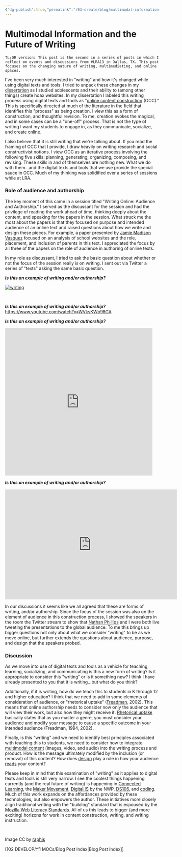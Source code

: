 ```yaml
---
{"dg-publish":true,"permalink":"/03-create/blog/multimodal-information-and-the-future-of-writing/","title":"Multimodal Information and the Future of Writing","tags":["digital-literacies","online-content-construction","writing"]}
---
```


# Multimodal Information and the Future of Writing

```
TL;DR version: This post is the second in a series of posts in which I reflect on events and discussions from #LRA13 in Dallas, TX. This post focuses on the changing nature of writing, multimediating, and online spaces.
```

I've been very much interested in "writing" and how it's changed while using digital texts and tools. I tried to unpack these changes in my [dissertation](https://www.academia.edu/1974482/Facilitating_Critical_Evaluation_Skills_through_Content_Creation_Empowering_Adolescents_as_Readers_and_Writers_of_Online_Information) as I studied adolescents and their ability to (among other things) create hoax websites. In my dissertation I labeled this writing process using digital texts and tools as "[online content construction](https://www.academia.edu/5200036/Online_Content_Construction_Empowering_students_as_readers_and_writers_of_online_information) (OCC)." This is specifically directed at much of the literature in the field that identifies this "process" as being creation. I view this as a form of construction, and thoughtful revision. To me, creation evokes the magical, and in some cases can be a "one-off" process. That is not the type of writing I want my students to engage in, as they communicate, socialize, and create online.

I also believe that it is still writing that we're talking about. If you read the framing of OCC that I provide, I draw heavily on writing research and social constructivist notions. I view OCC as an iterative process involving the following five skills: planning, generating, organizing, composing, and revising. These skills in and of themselves are nothing new. What we do with them...and the digital texts and tools that we use provide the special sauce in OCC. Much of my thinking was solidified over a series of sessions while at LRA.

### Role of audience and authorship

The key moment of this came in a session titled "Writing Online: Audience and Authorship." I served as the discussant for the session and had the privilege of reading the work ahead of time, thinking deeply about the content, and speaking for the papers in the session. What struck me the most about the papers is that they focused on purpose and intended audience of an online text and raised questions about how we write and design these pieces. For example, a paper presented by [Jamie Madison Vasquez](https://twitter.com/jaimeliteracy) focused on an analysis of school websites and the role, placement, and inclusion of parents in this text. I appreciated the focus by all three of the papers on the role of audience in authoring of online texts.

In my role as discussant, I tried to ask the basic question about whether or not the focus of the session really is on writing. I sent out via Twitter a series of "texts" asking the same basic question.

_**Is this an example of writing and/or authorship?**_

[![writing](images/writing-300x202.jpg)](http://wiobyrne.com/wp-content/uploads/2013/12/writing.jpg)

 

_**Is this an example of writing and/or authorship?**_ https://www.youtube.com/watch?v=WVksKWb98GA

_**Is this an example of writing and/or authorship?**_

<iframe src="https://vine.co/v/bJwnA9qjYiH/embed/simple" height="480" width="480" frameborder="0"></iframe>

<script charset="utf-8" type="text/javascript" src="//platform.vine.co/static/scripts/embed.js" async></script>

_****Is this an example of writing and/or authorship?****_

<iframe src="https://wiobyrne.makes.org/popcorn/100l_" height="358" width="560" allowfullscreen frameborder="0"></iframe>

In our discussions it seems like we all agreed that these are forms of writing, and/or authorship. Since the focus of the session was also on the element of audience in this construction process, I showed the speakers in the room the Twitter stream to show that [Nathan Phillips](https://twitter.com/nathancphillips) and I were both live tweeting the presentations to the global audience. To me this brings up bigger questions not only about what we consider "writing" to be as we move online, but further extends the questions about audience, purpose, and design that the speakers probed.

### Discussion

As we move into use of digital texts and tools as a vehicle for teaching, learning, socializing, and communicating is this a new form of writing? Is it appropriate to consider this "writing" or is it something new? I think I have already presented to you that it is writing...but what do you think?

Additionally, if it is writing, how do we teach this to students in K through 12 and higher education? I think that we need to add in some elements of consideration of audience, or "rhetorical uptake" ([Freadman](http://languages-linguistics.unimelb.edu.au/academic-staff/anne-freadman), 2002). This means that online authorship needs to consider now only the audience that will view their work, but also how they might receive it. [Rhetorical uptake](http://http-server.carleton.ca/~nartemev/Artemeva%20&%20Freedman%20Rhetorical%20Genre%20Studies%20and%20beyond.pdf) basically states that as you master a genre, you must consider your audience and modify your message to cause a specific outcome in your intended audience (Freadman, 1994, 2002).

Finally, is this "writing" and we need to identify best principles associated with teaching this to students, we need to consider how to integrate [multimodal content](http://creatingmultimodaltexts.com/) (images, video, and audio) into the writing process and product. How is the message ultimately modified by the inclusion (or removal) of this content? How does [design](http://www.ips.gu.se/digitalAssets/1360/1360556_writing-in-multimodal-texts.pdf) play a role in how your audience [reads](http://www.knowledgepresentation.org/BuildingTheFuture/Kress2/Kress2.html) your content?

Please keep in mind that this examination of "writing" as it applies to digital texts and tools is still very narrow. I see the coolest things happening currently (and the real future of writing) is happening in [Connected Learning](http://dmlhub.net/sites/default/files/ConnectedLearning_report.pdf), the [Maker Movement](http://www.zdnet.com/is-the-maker-movement-the-next-industrial-revolution-7000021540/), [Digital IS](http://digitalis.nwp.org/) by the NWP, [DS106](http://ds106.us/), and [coding](http://code.org/learn). Much of this work expands on the affordances provided by these technologies, but also empowers the author. These initiatives more closely align traditional writing with the "building" standard that is espoused by the [Mozilla Web Literacy Standards](http://webliteracy.tumblr.com/). All of us this leads to bigger (and more exciting) horizons for work in content construction, writing, and writing instruction.

 

Image CC by [raphis](http://www.deviantart.com/art/Mr-Photographer-276872945)

[[02 DEVELOP/🗂️ MOCs/Blog Post Index\|Blog Post Index]]